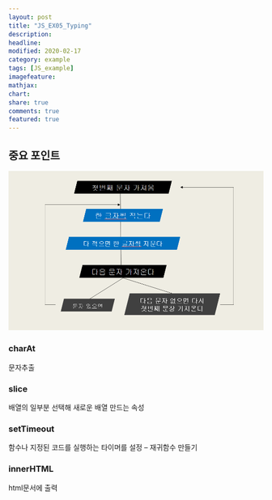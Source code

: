 ```yaml
---
layout: post
title: "JS_EX05_Typing"
description:
headline:
modified: 2020-02-17
category: example
tags: [JS_example]
imagefeature:
mathjax:
chart:
share: true
comments: true
featured: true
---
```


<div class="code">
<script async src="//jsfiddle.net/lsh58/9ztmj0cq/23/embed/js,html,css,result/dark/"></script>
</div>

## 중요 포인트

![image](https://github.com/lsh58/lsh58.github.io/blob/master/images/ex05_typing.PNG?raw=true)

### charAt

문자추출

### slice

배열의 일부분 선택해 새로운 배열 만드는 속성

### setTimeout

함수나 지정된 코드를 실행하는 타이머를 설정 – 재귀함수 만들기

### innerHTML

html문서에 출력
